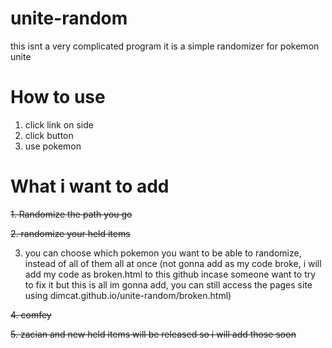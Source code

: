 # unite-random
this isnt a very complicated program
it is a simple randomizer for pokemon unite
# How to use
1. click link on side
2. click button
3. use pokemon

# What i want to add
~~1. Randomize the path you go~~  

~~2. randomize your held items~~

3. you can choose which pokemon you want to be able to randomize, instead of all of them all at once (not gonna add as my code broke, i will add my code as 
broken.html to this github incase someone want to try to fix it but this is all im gonna add, you can still access the pages site using dimcat.github.io/unite-random/broken.html)

~~4. comfey~~

~~5. zacian and new held items will be released so i will add those soon~~
